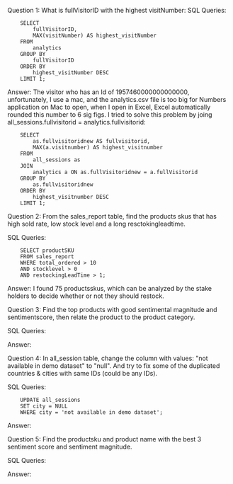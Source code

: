 Question 1: 
What is fullVisitorID with the highest visitNumber:
SQL Queries:

        SELECT
            fullVisitorID,
            MAX(visitNumber) AS highest_visitNumber
        FROM
            analytics
        GROUP BY
            fullVisitorID
        ORDER BY
            highest_visitNumber DESC
        LIMIT 1;

Answer: 
The visitor who has an Id of 1957460000000000000, unfortunately, I use a mac, and the analytics.csv file is too big for Numbers application on Mac to open, when I open in Excel, Excel automatically rounded this number to 6 sig figs. I tried to solve this problem by joing all_sessions.fullvisitorid = analytics.fullvisitorid:

        SELECT
            as.fullvisitoridnew AS fullvisitorid,
            MAX(a.visitnumber) AS highest_visitnumber   
        FROM
            all_sessions as
        JOIN
            analytics a ON as.fullVisitoridnew = a.fullVisitorid
        GROUP BY
            as.fullvisitoridnew
        ORDER BY
            highest_visitnumber DESC
        LIMIT 1;

Question 2: From the sales_report table, find the products skus that has high sold rate, low stock level and a long resctokingleadtime. 

SQL Queries:

        SELECT productSKU
        FROM sales_report
        WHERE total_ordered > 10 
        AND stocklevel > 0
        AND restockingLeadTime > 1;

Answer:
I found 75 productsskus, which can be analyzed by the stake holders to decide whether or not they should restock.


Question 3: Find the top products with good sentimental magnitude and sentimentscore, then relate the product to the product category.

SQL Queries:

Answer:



Question 4: In all_session table, change the column with values: "not available in demo dataset" to "null". And try to fix some of the duplicated countries & cities with same IDs (could be any IDs).


SQL Queries:

        UPDATE all_sessions
        SET city = NULL
        WHERE city = 'not available in demo dataset';

Answer:



Question 5: Find the productsku and product name with the best 3 sentiment score and sentiment magnitude.

SQL Queries:

Answer:
